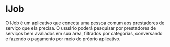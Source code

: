 # IJob
O IJob é um aplicativo que conecta uma pessoa comum aos prestadores de serviço que ela precisa. O usuário poderá pesquisar por prestadores de serviços bem avaliados em sua área, filtrados por categorias, conversando e fazendo o pagamento por meio do próprio aplicativo.
